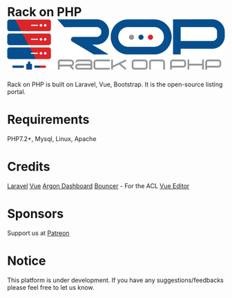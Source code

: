Rack on PHP <img src="https://github.com/avinash-singh-rathi/rack-on-php/blob/master/ROP-Logo.png" alt="Rack on PHP">
===========
Rack on PHP is built on Laravel, Vue, Bootstrap. It is the open-source listing portal.

Requirements
===============
PHP7.2+, Mysql, Linux, Apache

Credits
==============
[Laravel](https://laravel.com/)
[Vue](https://vuejs.org/)
[Argon Dashboard](https://www.creative-tim.com)
[Bouncer](https://github.com/JosephSilber/bouncer) - For the ACL
[Vue Editor](https://github.com/davidroyer/vue2-editor)

Sponsors
==============
Support us at [Patreon](https://www.patreon.com/bePatron?u=29894458)

Notice
=============
This platform is under development. If you have any suggestions/feedbacks please feel free to let us know.
